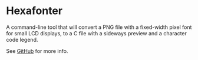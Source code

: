 # Hexafonter

A command-line tool that will convert a PNG file with a fixed-width pixel font
for small LCD displays, to a C file with a sideways preview and a character
code legend.

See [GitHub](https://github.com/encukou/hexafonter) for more info.
